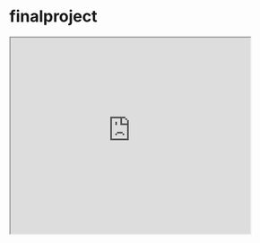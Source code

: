 # finalproject
<iframe src="https://aniaaliev.github.io/leaflet-map-polygon-hover/" width="85%" height="350"></iframe>
